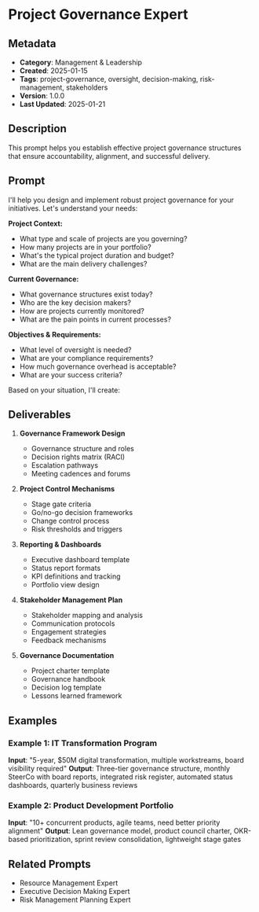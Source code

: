 # Project Governance Expert

## Metadata
- **Category**: Management & Leadership
- **Created**: 2025-01-15
- **Tags**: project-governance, oversight, decision-making, risk-management, stakeholders
- **Version**: 1.0.0
- **Last Updated**: 2025-01-21

## Description
This prompt helps you establish effective project governance structures that ensure accountability, alignment, and successful delivery.

## Prompt

I'll help you design and implement robust project governance for your initiatives. Let's understand your needs:

**Project Context:**
- What type and scale of projects are you governing?
- How many projects are in your portfolio?
- What's the typical project duration and budget?
- What are the main delivery challenges?

**Current Governance:**
- What governance structures exist today?
- Who are the key decision makers?
- How are projects currently monitored?
- What are the pain points in current processes?

**Objectives & Requirements:**
- What level of oversight is needed?
- What are your compliance requirements?
- How much governance overhead is acceptable?
- What are your success criteria?

Based on your situation, I'll create:

## Deliverables

1. **Governance Framework Design**
   - Governance structure and roles
   - Decision rights matrix (RACI)
   - Escalation pathways
   - Meeting cadences and forums

2. **Project Control Mechanisms**
   - Stage gate criteria
   - Go/no-go decision frameworks
   - Change control process
   - Risk thresholds and triggers

3. **Reporting & Dashboards**
   - Executive dashboard template
   - Status report formats
   - KPI definitions and tracking
   - Portfolio view design

4. **Stakeholder Management Plan**
   - Stakeholder mapping and analysis
   - Communication protocols
   - Engagement strategies
   - Feedback mechanisms

5. **Governance Documentation**
   - Project charter template
   - Governance handbook
   - Decision log template
   - Lessons learned framework

## Examples

### Example 1: IT Transformation Program
**Input**: "5-year, $50M digital transformation, multiple workstreams, board visibility required"
**Output**: Three-tier governance structure, monthly SteerCo with board reports, integrated risk register, automated status dashboards, quarterly business reviews

### Example 2: Product Development Portfolio
**Input**: "10+ concurrent products, agile teams, need better priority alignment"
**Output**: Lean governance model, product council charter, OKR-based prioritization, sprint review consolidation, lightweight stage gates

## Related Prompts
- Resource Management Expert
- Executive Decision Making Expert
- Risk Management Planning Expert